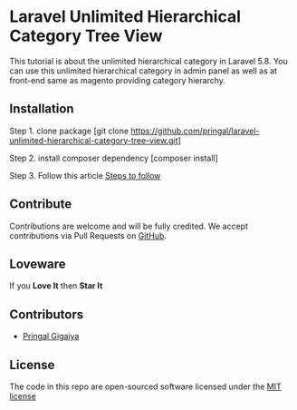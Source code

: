 # Laravel Unlimited Hierarchical Category Tree View

This tutorial is about the unlimited hierarchical category in Laravel 5.8. You can use this unlimited hierarchical category in admin panel as well as at front-end same as magento providing category hierarchy.

**Installation**
-

Step 1. clone package [git clone https://github.com/pringal/laravel-unlimited-hierarchical-category-tree-view.git]

Step 2. install composer dependency [composer install]

Step 3. Follow this article <a href="https://codescompanion.com/laravel-unlimited-hierarchical-category-tree-view/">Steps to follow</a>


**Contribute**
-

Contributions are welcome and will be fully credited. We accept contributions via Pull Requests on [GitHub](https://github.com/pringal/https://github.com/pringal/laravel-unlimited-hierarchical-category-tree-view.git).

**Loveware**
-

If you **Love It** then **Star It**

**Contributors**
-

* [Pringal Gigaiya](https://github.com/pringal)

**License**
-

The code in this repo are open-sourced software licensed under the [MIT license](http://opensource.org/licenses/MIT)

